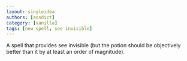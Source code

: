 ```yaml
---
layout: singleidea
authors: [aosdict]
category: [vanilla]
tags: [new spell, see invisible]
---
```

A spell that provides see invisible (but the potion should be objectively better than it by at least an order of magnitude).
